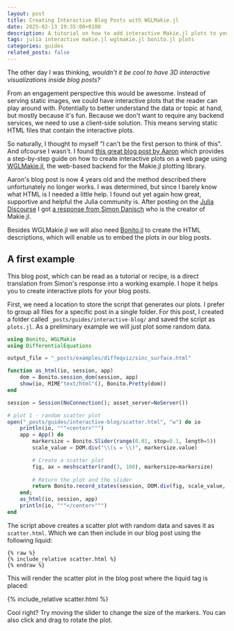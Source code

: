 ```yaml
---
layout: post
title: Creating Interactive Blog Posts with WGLMakie.jl
date: 2025-02-13 19:35:00+0100
description: A tutorial on how to add interactive Makie.jl plots to your blog
tags: julia interactive makie.jl wglmakie.jl bonito.jl plots
categories: guides
related_posts: false
---
```


The other day I was thinking, *wouldn't it be cool to have 3D interactive visualizations inside 
blog posts?* 

From an engagement perspective this would be awesome. Instead of serving static
images, we could have interactive plots that the reader can play around with. Potentially
to better understand the data or topic at hand, but mostly because it's fun. Because 
we don't want to require any backend services, we need to use a client-side solution.
This means serving static HTML files that contain the interactive plots.

So naturally, I thought to myself "I can't be the first person to think of this". And 
ofcourse I wasn't. I found [this great blog post by Aaron](https://aarontrowbridge.github.io/posts/interactive-julia-plotting/)
which provides a step-by-step guide on how to create interactive plots on a web page using
[WGLMakie.jl](https://github.com/MakieOrg/Makie.jl/tree/master/WGLMakie), the web-based
backend for the Makie.jl plotting library. 

Aaron's blog post is now 4 years old and the method described there unfortunately no 
longer works. I was determined, but since I barely know what HTML is I needed a little help. 
I found out yet again how great, supportive and helpful the Julia community is. After 
posting on the [Julia Discourse](https://discourse.julialang.org/t/creating-interactive-blog-posts-with-wglmakie-jl/74184)
I got [a response from Simon Danisch](https://discourse.julialang.org/t/exporting-figures-to-static-html/125896/16?u=langestefan) who is the creator of Makie.jl. 

Besides WGLMakie.jl we will also need [Bonito.jl](https://github.com/SimonDanisch/Bonito.jl)
to create the HTML descriptions, which will enable us to embed the plots in our blog posts.

## A first example

This blog post, which can be read as a tutorial or recipe, is a direct translation from 
Simon's response into a working example. I hope it helps you to create interactive plots
for your blog posts.

First, we need a location to store the script that generates our plots. I prefer to 
group all files for a specific post in a single folder. For this post, I created a 
folder called `_posts/guides/interactive-blog/` and saved the script as `plots.jl`. As
a preliminary example we will just plot some random data.

```julia
using Bonito, WGLMakie
using DifferentialEquations

output_file = "_posts/examples/diffeqviz/sinc_surface.html"

function as_html(io, session, app)
    dom = Bonito.session_dom(session, app)
    show(io, MIME"text/html"(), Bonito.Pretty(dom))
end

session = Session(NoConnection(); asset_server=NoServer())

# plot 1 - random scatter plot
open("_posts/guides/interactive-blog/scatter.html", "w") do io
    println(io, """<center>""")
    app = App() do 
        markersize = Bonito.Slider(range(0.01, stop=0.1, length=5))
        scale_value = DOM.div("\\(s = \\)", markersize.value)

        # Create a scatter plot
        fig, ax = meshscatter(rand(3, 100), markersize=markersize)
        
        # Return the plot and the slider
        return Bonito.record_states(session, DOM.div(fig, scale_value, markersize))
    end;
    as_html(io, session, app)
    println(io, """</center>""")
end
```

The script above creates a scatter plot with random data and saves it as `scatter.html`.
Which we can then include in our blog post using the following liquid:
```liquid
{% raw %}
{% include_relative scatter.html %}
{% endraw %}
```

This will render the scatter plot in the blog post where the liquid tag is placed:

{% include_relative scatter.html %}

Cool right? Try moving the slider to change the size of the markers. You can also
click and drag to rotate the plot.